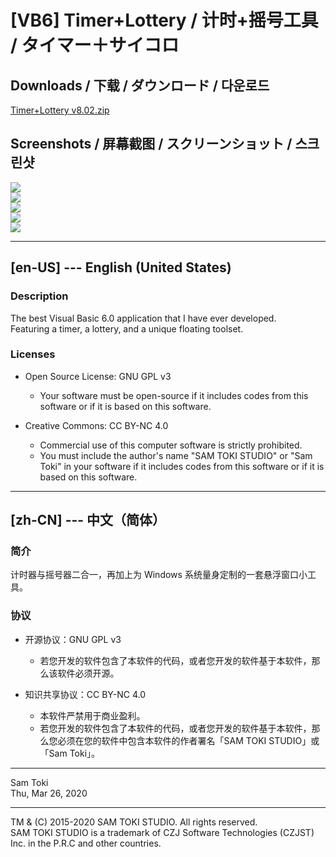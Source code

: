 # [VB6] Timer+Lottery / 计时+摇号工具 / タイマー＋サイコロ

## Downloads / 下载 / ダウンロード / 다운로드

[Timer+Lottery v8.02.zip](https://raw.githubusercontent.com/SamToki/VB6---Timer-Plus-Lottery/master/%5B2%5D%20EXE/Timer%2BLottery%20v8.02.zip)

## Screenshots / 屏幕截图 / スクリーンショット / 스크린샷

![](https://github.com/SamToki/VB6---Timer-Plus-Lottery/blob/master/%5B3%5D%20Screenshots/Screenshot%201%20-%20Main%20Window.png)<br>
![](https://github.com/SamToki/VB6---Timer-Plus-Lottery/blob/master/%5B3%5D%20Screenshots/Screenshot%202%20-%20Mini%20Mode%20(Floating%20Window).png)<br>
![](https://github.com/SamToki/VB6---Timer-Plus-Lottery/blob/master/%5B3%5D%20Screenshots/Screenshot%203%20-%20Lottery%20Window.png)<br>
![](https://github.com/SamToki/VB6---Timer-Plus-Lottery/blob/master/%5B3%5D%20Screenshots/Screenshot%204%20-%20Settings.png)<br>
![](https://github.com/SamToki/VB6---Timer-Plus-Lottery/blob/master/%5B3%5D%20Screenshots/Screenshot%205%20-%20About.png)

-----

## [en-US] --- English (United States)

### Description

The best Visual Basic 6.0 application that I have ever developed.<br>
Featuring a timer, a lottery, and a unique floating toolset.

### Licenses

* Open Source License: GNU GPL v3
	* Your software must be open-source if it includes codes from this software or if it is based on this software.

* Creative Commons: CC BY-NC 4.0
	* Commercial use of this computer software is strictly prohibited.
	* You must include the author's name "SAM TOKI STUDIO" or "Sam Toki" in your software if it includes codes from this software or if it is based on this software.

-----

## [zh-CN] --- 中文（简体）

### 简介

计时器与摇号器二合一，再加上为 Windows 系统量身定制的一套悬浮窗口小工具。

### 协议

* 开源协议：GNU GPL v3
	* 若您开发的软件包含了本软件的代码，或者您开发的软件基于本软件，那么该软件必须开源。

* 知识共享协议：CC BY-NC 4.0
	* 本软件严禁用于商业盈利。
	* 若您开发的软件包含了本软件的代码，或者您开发的软件基于本软件，那么您必须在您的软件中包含本软件的作者署名「SAM TOKI STUDIO」或「Sam Toki」。

-----

Sam Toki<br>
Thu, Mar 26, 2020

-----

TM & (C) 2015-2020 SAM TOKI STUDIO. All rights reserved.<br>
SAM TOKI STUDIO is a trademark of CZJ Software Technologies (CZJST) Inc. in the P.R.C and other countries.
